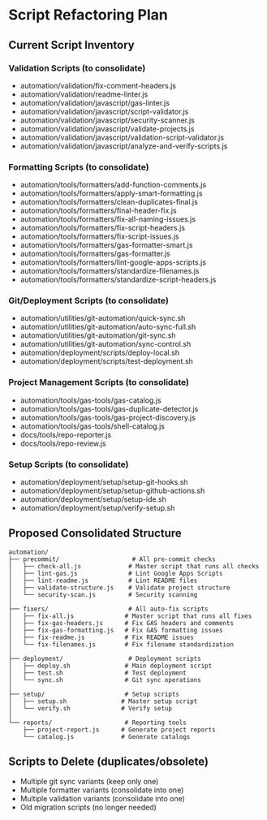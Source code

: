 # Script Refactoring Plan

## Current Script Inventory

### Validation Scripts (to consolidate)
- automation/validation/fix-comment-headers.js
- automation/validation/readme-linter.js
- automation/validation/javascript/gas-linter.js
- automation/validation/javascript/script-validator.js
- automation/validation/javascript/security-scanner.js
- automation/validation/javascript/validate-projects.js
- automation/validation/javascript/validation-script-validator.js
- automation/validation/javascript/analyze-and-verify-scripts.js

### Formatting Scripts (to consolidate)
- automation/tools/formatters/add-function-comments.js
- automation/tools/formatters/apply-smart-formatting.js
- automation/tools/formatters/clean-duplicates-final.js
- automation/tools/formatters/final-header-fix.js
- automation/tools/formatters/fix-all-naming-issues.js
- automation/tools/formatters/fix-script-headers.js
- automation/tools/formatters/fix-script-issues.js
- automation/tools/formatters/gas-formatter-smart.js
- automation/tools/formatters/gas-formatter.js
- automation/tools/formatters/lint-google-apps-scripts.js
- automation/tools/formatters/standardize-filenames.js
- automation/tools/formatters/standardize-script-headers.js

### Git/Deployment Scripts (to consolidate)
- automation/utilities/git-automation/quick-sync.sh
- automation/utilities/git-automation/auto-sync-full.sh
- automation/utilities/git-automation/git-sync.sh
- automation/utilities/git-automation/sync-control.sh
- automation/deployment/scripts/deploy-local.sh
- automation/deployment/scripts/test-deployment.sh

### Project Management Scripts (to consolidate)
- automation/tools/gas-tools/gas-catalog.js
- automation/tools/gas-tools/gas-duplicate-detector.js
- automation/tools/gas-tools/gas-project-discovery.js
- automation/tools/gas-tools/shell-catalog.js
- docs/tools/repo-reporter.js
- docs/tools/repo-review.js

### Setup Scripts (to consolidate)
- automation/deployment/setup/setup-git-hooks.sh
- automation/deployment/setup/setup-github-actions.sh
- automation/deployment/setup/setup-ide.sh
- automation/deployment/setup/verify-setup.sh

## Proposed Consolidated Structure

```
automation/
├── precommit/                    # All pre-commit checks
│   ├── check-all.js             # Master script that runs all checks
│   ├── lint-gas.js              # Lint Google Apps Scripts
│   ├── lint-readme.js           # Lint README files
│   ├── validate-structure.js    # Validate project structure
│   └── security-scan.js         # Security scanning
│
├── fixers/                      # All auto-fix scripts
│   ├── fix-all.js              # Master script that runs all fixes
│   ├── fix-gas-headers.js      # Fix GAS headers and comments
│   ├── fix-gas-formatting.js   # Fix GAS formatting issues
│   ├── fix-readme.js           # Fix README issues
│   └── fix-filenames.js        # Fix filename standardization
│
├── deployment/                  # Deployment scripts
│   ├── deploy.sh               # Main deployment script
│   ├── test.sh                 # Test deployment
│   └── sync.sh                 # Git sync operations
│
├── setup/                      # Setup scripts
│   ├── setup.sh               # Master setup script
│   └── verify.sh              # Verify setup
│
└── reports/                    # Reporting tools
    ├── project-report.js      # Generate project reports
    └── catalog.js             # Generate catalogs
```

## Scripts to Delete (duplicates/obsolete)
- Multiple git sync variants (keep only one)
- Multiple formatter variants (consolidate into one)
- Multiple validation variants (consolidate into one)
- Old migration scripts (no longer needed)